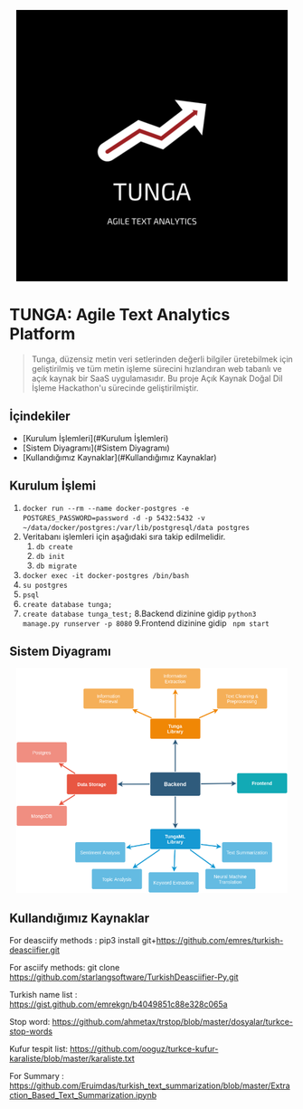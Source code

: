 <p align="center">
    <img src="images/tunga.png" width="480"\>
</p>

# TUNGA: Agile Text Analytics Platform
> Tunga, düzensiz metin veri setlerinden değerli bilgiler üretebilmek için geliştirilmiş ve tüm metin işleme sürecini 
hızlandıran web tabanlı ve açık kaynak bir SaaS uygulamasıdır. Bu proje Açık Kaynak Doğal Dil İşleme Hackathon'u sürecinde
geliştirilmiştir.

## İçindekiler
- [Kurulum İşlemleri](#Kurulum İşlemleri)
- [Sistem Diyagramı](#Sistem Diyagramı)
- [Kullandığımız Kaynaklar](#Kullandığımız Kaynaklar)

## Kurulum İşlemi
1. ```docker run --rm --name docker-postgres -e POSTGRES_PASSWORD=password -d -p 5432:5432 -v ~/data/docker/postgres:/var/lib/postgresql/data postgres```
2. Veritabanı işlemleri için aşağıdaki sıra takip edilmelidir.
    1. ```db create```
    2. ```db init```
    3. ```db migrate```
3. ```docker exec -it docker-postgres /bin/bash```
4. ```su postgres```
5. ```psql```
6. ```create database tunga;```
7. ```create database tunga_test;```
8.Backend dizinine gidip ```python3 manage.py runserver -p 8080```
9.Frontend dizinine gidip ``` npm start```

## Sistem Diyagramı
<p align="center">
    <img src="images/tunga_system_diagram.png" width="480"\>
</p>

## Kullandığımız Kaynaklar
For deasciify methods : pip3 install git+https://github.com/emres/turkish-deasciifier.git

For asciify methods: git clone https://github.com/starlangsoftware/TurkishDeasciifier-Py.git

Turkish name list : https://gist.github.com/emrekgn/b4049851c88e328c065a

Stop word: https://github.com/ahmetax/trstop/blob/master/dosyalar/turkce-stop-words

Kufur tespit list: https://github.com/ooguz/turkce-kufur-karaliste/blob/master/karaliste.txt

For Summary : https://github.com/Eruimdas/turkish_text_summarization/blob/master/Extraction_Based_Text_Summarization.ipynb


